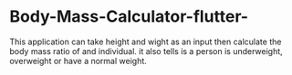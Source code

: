 # Body-Mass-Calculator-flutter-
This application can take height and wight as an input then calculate the body mass ratio of and individual. it also tells is a person is underweight, overweight or have a normal weight. 
